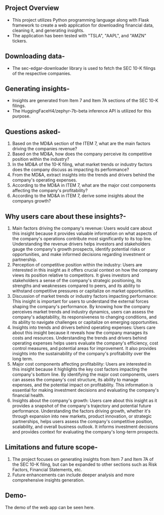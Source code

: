 ## Project Overview

* This project utilizes Python programming language along with Flask framework to create a web application for downloading financial data, cleaning it, and generating insights. 
* The application has been tested with "TSLA", "AAPL", and "AMZN" tickers.

    
## Downloading data-  
* The sec-edgar-downloader library is used to fetch the SEC 10-K filings of the respective companies.

## Generating insights-  
* Insights are generated from Item 7 and Item 7A sections of the SEC 10-K filings.
* The HuggingFaceH4/zephyr-7b-beta inference API is utilized for this purpose.

## Questions asked-  
1. Based on the MD&A section of the ITEM 7, what are the main factors driving the companies revenue?
2. Based on the MD&A, how does the company perceive its competitive position within the industry?
3. In the MD&A of the 10-K filing, what market trends or industry factors does the company discuss as impacting its performance?
4. From the MD&A, extract insights into the trends and drivers behind the company's operating expenses.
5. According to the MD&A in ITEM 7, what are the major cost components affecting the company's profitability?
6. According to the MD&A in ITEM 7, derive some insights about the companys growth?

## Why users care about these insights?-  
1. Main factors driving the company's revenue: Users would care about this insight because it provides valuable information on what aspects of the company's operations contribute most significantly to its top line.
   Understanding the revenue drivers helps investors and stakeholders gauge the company's growth prospects, identify potential risks or opportunities, and make informed decisions regarding investment or partnership.
2. Perception of competitive position within the industry: Users are interested in this insight as it offers crucial context on how the company views its position relative to competitors.
   It gives investors and stakeholders a sense of the company's strategic positioning, its strengths and weaknesses compared to peers, and its ability to withstand competitive pressures or capitalize on market opportunities.
3. Discussion of market trends or industry factors impacting performance: This insight is important for users to understand the external forces shaping the company's performance. By knowing how the company perceives
   market trends and industry dynamics, users can assess the company's adaptability, its responsiveness to changing conditions, and its ability to navigate challenges or capitalize on emerging opportunities.
4. Insights into trends and drivers behind operating expenses: Users care about this insight because it reveals how the company manages its costs and resources. Understanding the trends and drivers behind operating
   expenses helps users evaluate the company's efficiency, cost control measures, and potential areas for improvement. It also provides insights into the sustainability of the company's profitability over the long term.
5. Major cost components affecting profitability: Users are interested in this insight because it highlights the key cost factors impacting the company's bottom line. By identifying the major cost components,
   users can assess the company's cost structure, its ability to manage expenses, and the potential impact on profitability. This information is essential for making investment decisions and evaluating the company's financial health.
6. Insights about the company's growth: Users care about this insight as it provides a snapshot of the company's trajectory and potential future performance. Understanding the factors driving growth, whether it's through
   expansion into new markets, product innovation, or strategic partnerships, helps users assess the company's competitive position, scalability, and overall business outlook. It informs investment decisions and provides context
   for evaluating the company's long-term prospects.

## Limitations and future scope-  
1. The project focuses on generating insights from Item 7 and Item 7A of the SEC 10-K filing, but can be expanded to other sections such as Risk Factors, Financial Statements, etc.
2. Future enhancements can include deeper analysis and more comprehensive insights generation.

## Demo-  
The demo of the web app can be seen here.
